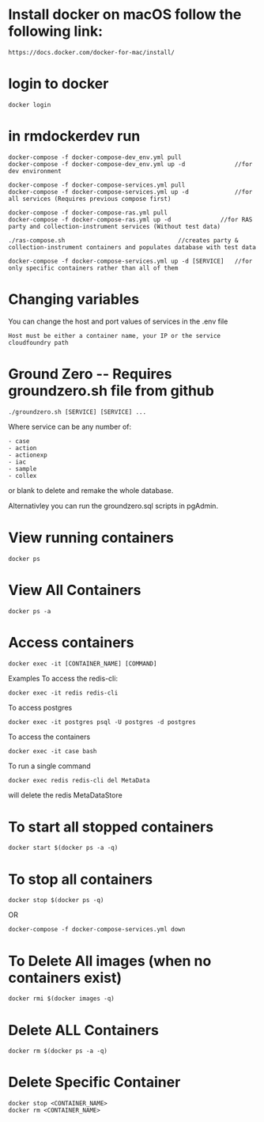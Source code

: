 # Install docker on macOS follow the following link:

    https://docs.docker.com/docker-for-mac/install/

# login to docker

    docker login

# in rmdockerdev run
    
    docker-compose -f docker-compose-dev_env.yml pull 
    docker-compose -f docker-compose-dev_env.yml up -d              //for dev environment

    docker-compose -f docker-compose-services.yml pull
    docker-compose -f docker-compose-services.yml up -d             //for all services (Requires previous compose first)

    docker-compose -f docker-compose-ras.yml pull 
    docker-compose -f docker-compose-ras.yml up -d	            //for RAS party and collection-instrument services (Without test data)

    ./ras-compose.sh					            //creates party & collection-instrument containers and populates database with test data

    docker-compose -f docker-compose-services.yml up -d [SERVICE]   //for only specific containers rather than all of them

# Changing variables

You can change the host and port values of services in the .env file

    Host must be either a container name, your IP or the service cloudfoundry path
    
# Ground Zero -- Requires groundzero.sh file from github

    ./groundzero.sh [SERVICE] [SERVICE] ...

Where service can be any number of:

    - case
    - action
    - actionexp
    - iac
    - sample
    - collex

or blank to delete and remake the whole database.

Alternativley you can run the groundzero.sql scripts in pgAdmin.

# View running containers

    docker ps

# View All Containers

    docker ps -a

# Access containers

    docker exec -it [CONTAINER_NAME] [COMMAND]

Examples
To access the redis-cli:

    docker exec -it redis redis-cli

To access postgres

    docker exec -it postgres psql -U postgres -d postgres

To access the containers

    docker exec -it case bash

To run a single command

    docker exec redis redis-cli del MetaData

will delete the redis MetaDataStore

# To start all stopped containers

    docker start $(docker ps -a -q)

# To stop all containers

    docker stop $(docker ps -q)

OR

    docker-compose -f docker-compose-services.yml down

# To Delete All images (when no containers exist)

    docker rmi $(docker images -q)

# Delete ALL Containers

    docker rm $(docker ps -a -q)

# Delete Specific Container

    docker stop <CONTAINER_NAME>
    docker rm <CONTAINER_NAME>

